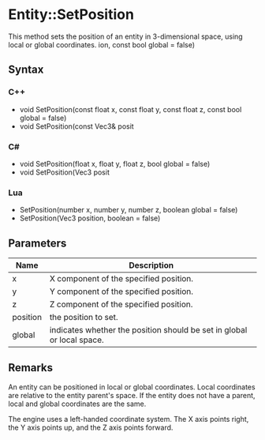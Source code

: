 # Entity::SetPosition
This method sets the position of an entity in 3-dimensional space, using local or global coordinates.
ion, const bool global = false)

## Syntax

### C++
* void SetPosition(const float x, const float y, const float z, const bool global = false)
* void SetPosition(const Vec3& posit

### C#
* void SetPosition(float x, float y, float z, bool global = false)
* void SetPosition(Vec3 posit

### Lua
* SetPosition(number x, number y, number z, boolean global = false)
* SetPosition(Vec3 position, boolean = false)

## Parameters
| Name | Description |
| ------ | ------ |
| x | X component of the specified position. |
| y | Y component of the specified position. |
| z | Z component of the specified position. |
| position | the position to set. |
| global | indicates whether the position should be set in global or local space. |

## Remarks
An entity can be positioned in local or global coordinates. Local coordinates are relative to the entity parent's space. If the entity does not have a parent, local and global coordinates are the same.

The engine uses a left-handed coordinate system. The X axis points right, the Y axis points up, and the Z axis points forward.
